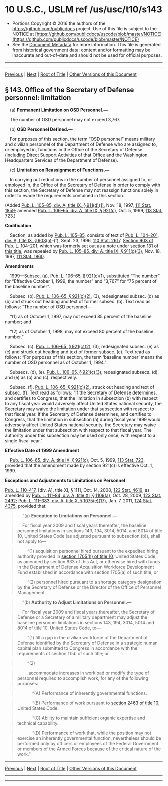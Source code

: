 ---
---

# 10 U.S.C., USLM ref /us/usc/t10/s143

* Portions Copyright © 2016 the authors of the https://github.com/publicdocs project.
  Use of this file is subject to the NOTICE at [https://github.com/publicdocs/uscode/blob/master/NOTICE](https://github.com/publicdocs/uscode/blob/master/NOTICE)
* See the [Document Metadata](././../../../../../..//README.md) for more information.
  This file is generated from historical government data; content and/or formatting may be inaccurate and out-of-date and should not be used for official purposes.

----------
----------

[Previous](./../../../../../..//us/usc/t10/stA/ptI/ch4/m__us_usc_t10_s142.md) | [Next](./../../../../../..//us/usc/t10/stA/ptI/ch4/m__us_usc_t10_s144.md) | [Root of Title](./../../../../../../) | [Other Versions of this Document](https://publicdocs.github.io/go/links?ns=uslm&ref=%2Fus%2Fusc%2Ft10%2Fs143)

## § 143. Office of the Secretary of Defense personnel: limitation

    (a) __Permanent Limitation on OSD Personnel.—__ 

    The number of OSD personnel may not exceed 3,767.

    (b) __OSD Personnel Defined.—__ 

    For purposes of this section, the term “OSD personnel” means military and civilian personnel of the Department of Defense who are assigned to, or employed in, functions in the Office of the Secretary of Defense (including Direct Support Activities of that Office and the Washington Headquarters Services of the Department of Defense).

    (c) __Limitation on Reassignment of Functions.—__ 

    In carrying out reductions in the number of personnel assigned to, or employed in, the Office of the Secretary of Defense in order to comply with this section, the Secretary of Defense may not reassign functions solely in order to evade the requirements contained in this section.

(Added [Pub. L. 105–85, div. A, title IX, § 911(d)(1)][/us/pl/105/85/s911/d/1], Nov. 18, 1997, [111 Stat. 1859][/us/stat/111/1859]; amended [Pub. L. 106–65, div. A, title IX, § 921(c)][/us/pl/106/65/s921/c], Oct. 5, 1999, [113 Stat. 723][/us/stat/113/723].)

 __Codification__ 

    Section, as added by [Pub. L. 105–85][/us/pl/105/85], consists of text of [Pub. L. 104–201, div. A, title IX, § 903(a)][/us/pl/104/201/s903/a]–(f), Sept. 23, 1996, [110 Stat. 2617][/us/stat/110/2617]. [Section 903 of Pub. L. 104–201][/us/pl/104/201/s903], which was formerly set out as a note under [section 131 of this title][/us/usc/t10/s131], was repealed by [Pub. L. 105–85, div. A, title IX, § 911(d)(3)][/us/pl/105/85/s911/d/3], Nov. 18, 1997, [111 Stat. 1860][/us/stat/111/1860].

 __Amendments__ 

    1999—Subsec. (a). [Pub. L. 106–65, § 921(c)(1)][/us/pl/106/65/s921/c/1], substituted “The number” for “Effective October 1, 1999, the number” and “3,767” for “75 percent of the baseline number”.

    Subsec. (b). [Pub. L. 106–65, § 921(c)(2)][/us/pl/106/65/s921/c/2], (3), redesignated subsec. (d) as (b) and struck out heading and text of former subsec. (b). Text read as follows: “The number of OSD personnel—

    “(1) as of October 1, 1997, may not exceed 85 percent of the baseline number; and

    “(2) as of October 1, 1998, may not exceed 80 percent of the baseline number.”

    Subsec. (c). [Pub. L. 106–65, § 921(c)(2)][/us/pl/106/65/s921/c/2], (3), redesignated subsec. (e) as (c) and struck out heading and text of former subsec. (c). Text read as follows: “For purposes of this section, the term ‘baseline number’ means the number of OSD personnel as of October 1, 1994.”

    Subsecs. (d), (e). [Pub. L. 106–65, § 921(c)(3)][/us/pl/106/65/s921/c/3], redesignated subsecs. (d) and (e) as (b) and (c), respectively.

    Subsec. (f). [Pub. L. 106–65, § 921(c)(2)][/us/pl/106/65/s921/c/2], struck out heading and text of subsec. (f). Text read as follows: “If the Secretary of Defense determines, and certifies to Congress, that the limitation in subsection (b) with respect to any fiscal year would adversely affect United States national security, the Secretary may waive the limitation under that subsection with respect to that fiscal year. If the Secretary of Defense determines, and certifies to Congress, that the limitation in subsection (a) during fiscal year 1999 would adversely affect United States national security, the Secretary may waive the limitation under that subsection with respect to that fiscal year. The authority under this subsection may be used only once, with respect to a single fiscal year.”

 __Effective Date of 1999 Amendment__ 

    [Pub. L. 106–65, div. A, title IX, § 921(c)][/us/pl/106/65/s921/c], Oct. 5, 1999, [113 Stat. 723][/us/stat/113/723], provided that the amendment made by section 921(c) is effective Oct. 1, 1999.

 __Exceptions and Adjustments to Limitations on Personnel__ 

[Pub. L. 110–417][/us/pl/110/417], \[div. A\], title XI, § 1111, Oct. 14, 2008, [122 Stat. 4619][/us/stat/122/4619], as amended by [Pub. L. 111–84, div. A, title XI, § 1109(a)][/us/pl/111/84/s1109/a], Oct. 28, 2009, [123 Stat. 2492][/us/stat/123/2492]; [Pub. L. 111–383, div. A, title X, § 1075(e)(17)][/us/pl/111/383/s1075/e/17], Jan. 7, 2011, [124 Stat. 4375][/us/stat/124/4375], provided that:

>     “(a) __Exception to Limitations on Personnel.—__ 

>     For fiscal year 2009 and fiscal years thereafter, the baseline personnel limitations in sections 143, 194, 3014, 5014, and 8014 of title 10, United States Code (as adjusted pursuant to subsection (b)), shall not apply to—

>         “(1) acquisition personnel hired pursuant to the expedited hiring authority provided in [section 1705(h) of title 10][/us/usc/t10/s1705/h], United States Code, as amended by section 833 of this Act, or otherwise hired with funds in the Department of Defense Acquisition Workforce Development Fund established in accordance with section 1705(a) of such title; or

>         “(2) personnel hired pursuant to a shortage category designation by the Secretary of Defense or the Director of the Office of Personnel Management.

>     “(b) __Authority to Adjust Limitations on Personnel.—__ 

>     For fiscal year 2009 and fiscal years thereafter, the Secretary of Defense or a Secretary of a military department may adjust the baseline personnel limitations in sections 143, 194, 3014, 5014 and 8014 of title 10, United States Code, to—

>         “(1) fill a gap in the civilian workforce of the Department of Defense identified by the Secretary of Defense in a strategic human capital plan submitted to Congress in accordance with the requirements of section 115b of such title; or

>         “(2)

>          accommodate increases in workload or modify the type of personnel required to accomplish work, for any of the following purposes:

>             “(A) Performance of inherently governmental functions.

>             “(B) Performance of work pursuant to [section 2463 of title 10][/us/usc/t10/s2463], United States Code.

>             “(C) Ability to maintain sufficient organic expertise and technical capability.

>             “(D) Performance of work that, while the position may not exercise an inherently governmental function, nevertheless should be performed only by officers or employees of the Federal Government or members of the Armed Forces because of the critical nature of the work.”

----------

[Previous](./../../../../../..//us/usc/t10/stA/ptI/ch4/m__us_usc_t10_s142.md) | [Next](./../../../../../..//us/usc/t10/stA/ptI/ch4/m__us_usc_t10_s144.md) | [Root of Title](./../../../../../../) | [Other Versions of this Document](https://publicdocs.github.io/go/links?ns=uslm&ref=%2Fus%2Fusc%2Ft10%2Fs143)

----------
----------

[/us/pl/105/85/s911/d/1]: https://publicdocs.github.io/go/links?ns=uslm&ref=%2Fus%2Fpl%2F105%2F85%2Fs911%2Fd%2F1
[/us/stat/111/1859]: https://publicdocs.github.io/go/links?ns=uslm&ref=%2Fus%2Fstat%2F111%2F1859
[/us/pl/106/65/s921/c]: https://publicdocs.github.io/go/links?ns=uslm&ref=%2Fus%2Fpl%2F106%2F65%2Fs921%2Fc
[/us/stat/113/723]: https://publicdocs.github.io/go/links?ns=uslm&ref=%2Fus%2Fstat%2F113%2F723
[/us/pl/105/85]: https://publicdocs.github.io/go/links?ns=uslm&ref=%2Fus%2Fpl%2F105%2F85
[/us/pl/104/201/s903/a]: https://publicdocs.github.io/go/links?ns=uslm&ref=%2Fus%2Fpl%2F104%2F201%2Fs903%2Fa
[/us/stat/110/2617]: https://publicdocs.github.io/go/links?ns=uslm&ref=%2Fus%2Fstat%2F110%2F2617
[/us/pl/104/201/s903]: https://publicdocs.github.io/go/links?ns=uslm&ref=%2Fus%2Fpl%2F104%2F201%2Fs903
[/us/usc/t10/s131]: https://publicdocs.github.io/go/links?ns=uslm&ref=%2Fus%2Fusc%2Ft10%2Fs131
[/us/pl/105/85/s911/d/3]: https://publicdocs.github.io/go/links?ns=uslm&ref=%2Fus%2Fpl%2F105%2F85%2Fs911%2Fd%2F3
[/us/stat/111/1860]: https://publicdocs.github.io/go/links?ns=uslm&ref=%2Fus%2Fstat%2F111%2F1860
[/us/pl/106/65/s921/c/1]: https://publicdocs.github.io/go/links?ns=uslm&ref=%2Fus%2Fpl%2F106%2F65%2Fs921%2Fc%2F1
[/us/pl/106/65/s921/c/2]: https://publicdocs.github.io/go/links?ns=uslm&ref=%2Fus%2Fpl%2F106%2F65%2Fs921%2Fc%2F2
[/us/pl/106/65/s921/c/2]: https://publicdocs.github.io/go/links?ns=uslm&ref=%2Fus%2Fpl%2F106%2F65%2Fs921%2Fc%2F2
[/us/pl/106/65/s921/c/3]: https://publicdocs.github.io/go/links?ns=uslm&ref=%2Fus%2Fpl%2F106%2F65%2Fs921%2Fc%2F3
[/us/pl/106/65/s921/c/2]: https://publicdocs.github.io/go/links?ns=uslm&ref=%2Fus%2Fpl%2F106%2F65%2Fs921%2Fc%2F2
[/us/pl/106/65/s921/c]: https://publicdocs.github.io/go/links?ns=uslm&ref=%2Fus%2Fpl%2F106%2F65%2Fs921%2Fc
[/us/stat/113/723]: https://publicdocs.github.io/go/links?ns=uslm&ref=%2Fus%2Fstat%2F113%2F723
[/us/pl/110/417]: https://publicdocs.github.io/go/links?ns=uslm&ref=%2Fus%2Fpl%2F110%2F417
[/us/stat/122/4619]: https://publicdocs.github.io/go/links?ns=uslm&ref=%2Fus%2Fstat%2F122%2F4619
[/us/pl/111/84/s1109/a]: https://publicdocs.github.io/go/links?ns=uslm&ref=%2Fus%2Fpl%2F111%2F84%2Fs1109%2Fa
[/us/stat/123/2492]: https://publicdocs.github.io/go/links?ns=uslm&ref=%2Fus%2Fstat%2F123%2F2492
[/us/pl/111/383/s1075/e/17]: https://publicdocs.github.io/go/links?ns=uslm&ref=%2Fus%2Fpl%2F111%2F383%2Fs1075%2Fe%2F17
[/us/stat/124/4375]: https://publicdocs.github.io/go/links?ns=uslm&ref=%2Fus%2Fstat%2F124%2F4375
[/us/usc/t10/s1705/h]: https://publicdocs.github.io/go/links?ns=uslm&ref=%2Fus%2Fusc%2Ft10%2Fs1705%2Fh
[/us/usc/t10/s2463]: https://publicdocs.github.io/go/links?ns=uslm&ref=%2Fus%2Fusc%2Ft10%2Fs2463


